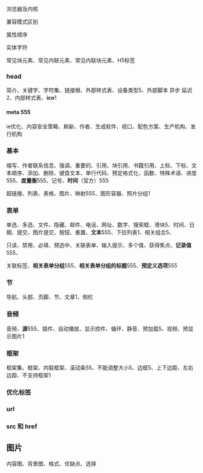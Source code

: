 浏览器及内核

兼容模式区别

属性顺序

实体字符

常见块元素、常见内联元素、常见内联块元素、H5标签

### head

简介、关键字、字符集、链接根、外部样式表、设备类型5、外部脚本 异步 延迟2、内部样式表、**ico**1

#### meta 555

ie优化、内容安全策略、刷新、作者、生成软件、视口、配色方案、生产机构、发行机构

### 基本

缩写、作者联系信息、强调、重要的、引用、块引用、书籍引用、上标、下标、文本顺序、添加、删除、键盘文本、单行代码、预定格式化、函数、特殊术语、进度555、**度量衡**555、记号、**时间**（官方）555

超链接、列表、表格、图片、映射555、图形容器、照片分组1

### 表单

单选、多选、文件、隐藏、邮件、电话、网址、数字、搜索框、滑块5、时间、日期、提交、图片提交、按钮、重置、**文本**555、下拉列表1、相关组合5、

只读、禁用、必填、预选中、关联表单、输入提示、多个值、获得焦点、**记录值**555、

关联标签、**相关表单分组**555、**相关表单分组的标题**555、**预定义选项**555

### 节

导航、头部、页脚、节、文章1、侧栏

### 音频

音频、**源**555、插件、自动播放、显示控件、循环、静音、预加载5、视频、预显示图片1

### 框架

框架集、框架、内联框架、滚动条55、不能调整大小5、边框5、上下边距、左右边距、不支持框架1

### 优化标签

### url

### src 和 href

## 图片

内容图、背景图、格式、优缺点、选择


